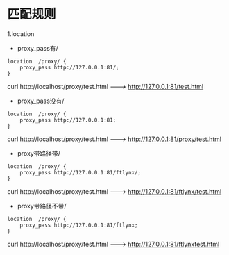 # 匹配规则
1.location

- proxy_pass有/
```
location  /proxy/ {
	proxy_pass http://127.0.0.1:81/;
}
```
curl http://localhost/proxy/test.html  --->   http://127.0.0.1:81/test.html 



- proxy_pass没有/

```
location  /proxy/ {
	proxy_pass http://127.0.0.1:81;
}
```

curl http://localhost/proxy/test.html  --->  http://127.0.0.1:81/proxy/test.html

- proxy带路径带/

```
location  /proxy/ {
	proxy_pass http://127.0.0.1:81/ftlynx/;
}
```

curl http://localhost/proxy/test.html  --->   http://127.0.0.1:81/ftlynx/test.html 

- proxy带路径不带/

```
location  /proxy/ {
	proxy_pass http://127.0.0.1:81/ftlynx;
}
```

curl http://localhost/proxy/test.html  --->   http://127.0.0.1:81/ftlynxtest.html